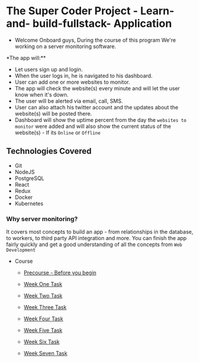 # The Super Coder Project - Learn-and- build-fullstack- Application

- Welcome Onboard guys,
During the course of this program We're working on a server monitoring software.

\*The app will:\*\*

- Let users sign up and login.
- When the user logs in, he is navigated to his dashboard.
- User can add one or more websites to monitor.
- The app will check the website(s) every minute and will let the user know when it's down.
- The user will be alerted via email, call, SMS.
- User can also attach his twitter account and the updates about the website(s) will be posted there.
- Dashboard will show the uptime percent from the day the `websites to monitor` were added and will also show the current status of the website(s) - If its `Online` or `Offline`

## Technologies Covered

- Git
- NodeJS
- PostgreSQL
- React
- Redux
- Docker
- Kubernetes

### Why server monitoring?

It covers most concepts to build an app - from relationships in the database, to workers, to third party API integration and more. You can finish the app fairly quickly and get a good understanding of all the concepts from `Web Development`

- Course

  - [Precourse - Before you begin](/tasks/precourse/README.md)

  - [Week One Task](/tasks/week-1/README.md)

  - [Week Two Task](/tasks/week-2/README.md)

  - [Week Three Task](/tasks/week-3/README.md)

  - [Week Four Task](/tasks/week-4/README.md)

  - [Week Five Task](/tasks/week-5/README.md)

  - [Week Six Task](/task/week-6/README.md)

  - [Week Seven Task](/task/week-7/README.md)
